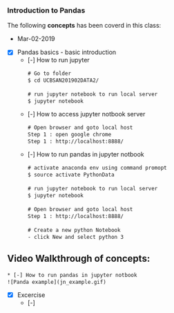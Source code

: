### Introduction to Pandas ###

The following **concepts** has been coverd in this class:
* Mar-02-2019

* [x] Pandas basics - basic introduction
    * [-] How to run jupyter 
        ```
        # Go to folder
        $ cd UCBSAN201902DATA2/

        # run jupyter notebook to run local server
        $ jupyter notebook
        ```
    * [-] How to access jupyter notbook server
        ```
        # Open browser and goto local host
        Step 1 : open google chrome
        Step 1 : http://localhost:8888/
        ```
    * [-] How to run pandas in jupyter notbook
        ```
        # activate anaconda env using command promopt
        $ source activate PythonData

        # run jupyter notebook to run local server
        $ jupyter notebook

        # Open browser and goto local host
        Step 1 : http://localhost:8888/
        
        # Create a new python Notebook
        - click New and select python 3
        
        ```
        
## Video Walkthrough of concepts:
    * [-] How to run pandas in jupyter notbook 
    ![Panda example](jn_example.gif)
 
* [x] Excercise
  * [-] 
